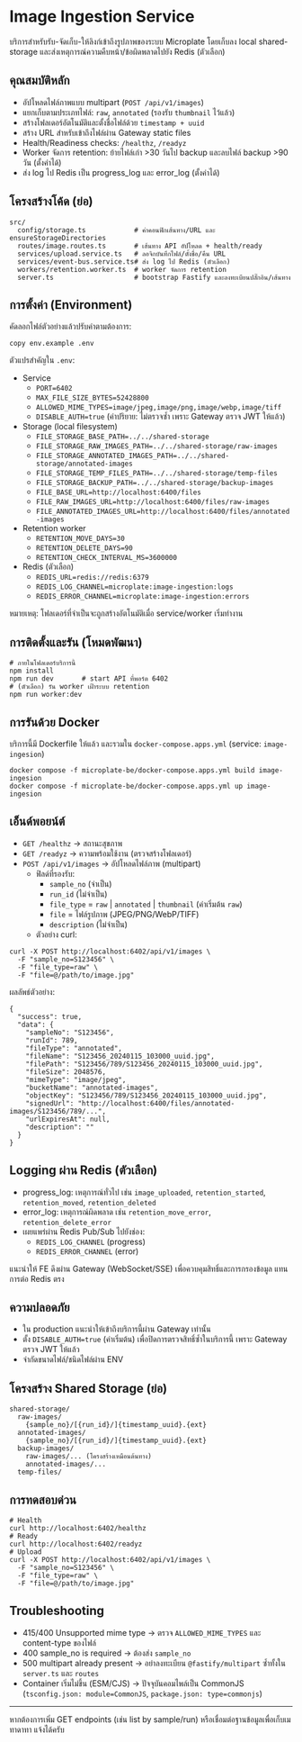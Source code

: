 # Image Ingestion Service

บริการสำหรับรับ-จัดเก็บ-ให้ลิงก์เข้าถึงรูปภาพของระบบ Microplate โดยเก็บลง local shared-storage และส่งเหตุการณ์ความคืบหน้า/ข้อผิดพลาดไปยัง Redis (ตัวเลือก)

## คุณสมบัติหลัก
- อัปโหลดไฟล์ภาพแบบ multipart (`POST /api/v1/images`)
- แยกเก็บตามประเภทไฟล์: `raw`, `annotated` (รองรับ `thumbnail` ไว้แล้ว)
- สร้างโฟลเดอร์อัตโนมัติและตั้งชื่อไฟล์ด้วย `timestamp + uuid`
- สร้าง URL สำหรับเข้าถึงไฟล์ผ่าน Gateway static files
- Health/Readiness checks: `/healthz`, `/readyz`
- Worker จัดการ retention: ย้ายไฟล์เก่า >30 วันไป backup และลบไฟล์ backup >90 วัน (ตั้งค่าได้)
- ส่ง log ไป Redis เป็น progress_log และ error_log (ตั้งค่าได้)

## โครงสร้างโค้ด (ย่อ)
```
src/
  config/storage.ts            # ค่าคอนฟิกเส้นทาง/URL และ ensureStorageDirectories
  routes/image.routes.ts       # เส้นทาง API อัปโหลด + health/ready
  services/upload.service.ts   # ลอจิกบันทึกไฟล์/ตั้งชื่อ/คืน URL
  services/event-bus.service.ts# ส่ง log ไป Redis (ตัวเลือก)
  workers/retention.worker.ts  # worker จัดการ retention
  server.ts                    # bootstrap Fastify และลงทะเบียนปลั๊กอิน/เส้นทาง
```

## การตั้งค่า (Environment)
คัดลอกไฟล์ตัวอย่างแล้วปรับค่าตามต้องการ:
```
copy env.example .env
```
ตัวแปรสำคัญใน `.env`:
- Service
  - `PORT=6402`
  - `MAX_FILE_SIZE_BYTES=52428800`
  - `ALLOWED_MIME_TYPES=image/jpeg,image/png,image/webp,image/tiff`
  - `DISABLE_AUTH=true` (ค่าปริยาย: ไม่ตรวจซ้ำ เพราะ Gateway ตรวจ JWT ให้แล้ว)
- Storage (local filesystem)
  - `FILE_STORAGE_BASE_PATH=../../shared-storage`
  - `FILE_STORAGE_RAW_IMAGES_PATH=../../shared-storage/raw-images`
  - `FILE_STORAGE_ANNOTATED_IMAGES_PATH=../../shared-storage/annotated-images`
  - `FILE_STORAGE_TEMP_FILES_PATH=../../shared-storage/temp-files`
  - `FILE_STORAGE_BACKUP_PATH=../../shared-storage/backup-images`
  - `FILE_BASE_URL=http://localhost:6400/files`
  - `FILE_RAW_IMAGES_URL=http://localhost:6400/files/raw-images`
  - `FILE_ANNOTATED_IMAGES_URL=http://localhost:6400/files/annotated-images`
- Retention worker
  - `RETENTION_MOVE_DAYS=30`
  - `RETENTION_DELETE_DAYS=90`
  - `RETENTION_CHECK_INTERVAL_MS=3600000`
- Redis (ตัวเลือก)
  - `REDIS_URL=redis://redis:6379`
  - `REDIS_LOG_CHANNEL=microplate:image-ingestion:logs`
  - `REDIS_ERROR_CHANNEL=microplate:image-ingestion:errors`

หมายเหตุ: โฟลเดอร์ที่จำเป็นจะถูกสร้างอัตโนมัติเมื่อ service/worker เริ่มทำงาน

## การติดตั้งและรัน (โหมดพัฒนา)
```
# ภายในโฟลเดอร์บริการนี้
npm install
npm run dev       # start API ที่พอร์ต 6402
# (ตัวเลือก) รัน worker เฝ้าระบบ retention
npm run worker:dev
```

## การรันด้วย Docker
บริการนี้มี Dockerfile ให้แล้ว และรวมใน `docker-compose.apps.yml` (service: `image-ingesion`)
```
docker compose -f microplate-be/docker-compose.apps.yml build image-ingesion
docker compose -f microplate-be/docker-compose.apps.yml up image-ingesion
```

## เอ็นด์พอยน์ต์
- `GET /healthz` → สถานะสุขภาพ
- `GET /readyz` → ความพร้อมใช้งาน (ตรวจสร้างโฟลเดอร์)
- `POST /api/v1/images` → อัปโหลดไฟล์ภาพ (multipart)
  - ฟิลด์ที่รองรับ:
    - `sample_no` (จำเป็น)
    - `run_id` (ไม่จำเป็น)
    - `file_type` = `raw` | `annotated` | `thumbnail` (ค่าเริ่มต้น `raw`)
    - `file` = ไฟล์รูปภาพ (JPEG/PNG/WebP/TIFF)
    - `description` (ไม่จำเป็น)
  - ตัวอย่าง curl:
```
curl -X POST http://localhost:6402/api/v1/images \
  -F "sample_no=S123456" \
  -F "file_type=raw" \
  -F "file=@/path/to/image.jpg"
```
ผลลัพธ์ตัวอย่าง:
```
{
  "success": true,
  "data": {
    "sampleNo": "S123456",
    "runId": 789,
    "fileType": "annotated",
    "fileName": "S123456_20240115_103000_uuid.jpg",
    "filePath": "S123456/789/S123456_20240115_103000_uuid.jpg",
    "fileSize": 2048576,
    "mimeType": "image/jpeg",
    "bucketName": "annotated-images",
    "objectKey": "S123456/789/S123456_20240115_103000_uuid.jpg",
    "signedUrl": "http://localhost:6400/files/annotated-images/S123456/789/...",
    "urlExpiresAt": null,
    "description": ""
  }
}
```

## Logging ผ่าน Redis (ตัวเลือก)
- progress_log: เหตุการณ์ทั่วไป เช่น `image_uploaded`, `retention_started`, `retention_moved`, `retention_deleted`
- error_log: เหตุการณ์ผิดพลาด เช่น `retention_move_error`, `retention_delete_error`
- เผยแพร่ผ่าน Redis Pub/Sub ไปยังช่อง:
  - `REDIS_LOG_CHANNEL` (progress)
  - `REDIS_ERROR_CHANNEL` (error)

แนะนำให้ FE ดึงผ่าน Gateway (WebSocket/SSE) เพื่อควบคุมสิทธิ์และการกรองข้อมูล แทนการต่อ Redis ตรง

## ความปลอดภัย
- ใน production แนะนำให้เข้าถึงบริการนี้ผ่าน Gateway เท่านั้น
- ตั้ง `DISABLE_AUTH=true` (ค่าเริ่มต้น) เพื่อปิดการตรวจสิทธิ์ซ้ำในบริการนี้ เพราะ Gateway ตรวจ JWT ให้แล้ว
- จำกัดขนาดไฟล์/ชนิดไฟล์ผ่าน ENV

## โครงสร้าง Shared Storage (ย่อ)
```
shared-storage/
  raw-images/
    {sample_no}/[{run_id}/]{timestamp_uuid}.{ext}
  annotated-images/
    {sample_no}/[{run_id}/]{timestamp_uuid}.{ext}
  backup-images/
    raw-images/... (โครงสร้างเหมือนต้นทาง)
    annotated-images/...
  temp-files/
```

## การทดสอบด่วน
```
# Health
curl http://localhost:6402/healthz
# Ready
curl http://localhost:6402/readyz
# Upload
curl -X POST http://localhost:6402/api/v1/images \
  -F "sample_no=S123456" \
  -F "file_type=raw" \
  -F "file=@/path/to/image.jpg"
```

## Troubleshooting
- 415/400 Unsupported mime type → ตรวจ `ALLOWED_MIME_TYPES` และ content-type ของไฟล์
- 400 sample_no is required → ต้องส่ง `sample_no`
- 500 multipart already present → อย่าลงทะเบียน `@fastify/multipart` ซ้ำทั้งใน `server.ts` และ `routes`
- Container เริ่มไม่ขึ้น (ESM/CJS) → ปัจจุบันคอมไพล์เป็น CommonJS (`tsconfig.json: module=CommonJS`, `package.json: type=commonjs`)

---
หากต้องการเพิ่ม GET endpoints (เช่น list by sample/run) หรือเชื่อมต่อฐานข้อมูลเพื่อเก็บเมทาดาทา แจ้งได้ครับ
